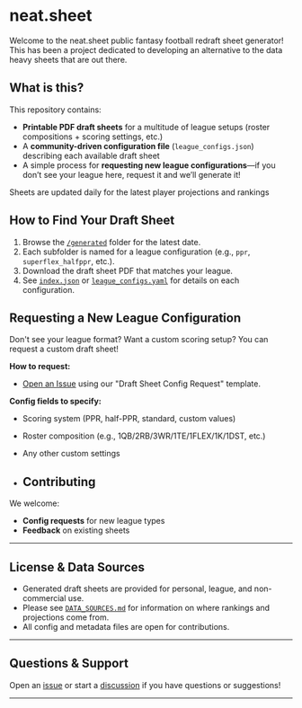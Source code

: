 # neat.sheet

Welcome to the neat.sheet public fantasy football redraft sheet generator!
This has been a project dedicated to developing an alternative to the data heavy sheets that are out there.

## What is this?

This repository contains:
- **Printable PDF draft sheets** for a multitude of league setups (roster compositions + scoring settings, etc.)
- A **community-driven configuration file** (`league_configs.json`) describing each available draft sheet
- A simple process for **requesting new league configurations**—if you don’t see your league here, request it and we’ll generate it!

Sheets are updated daily for the latest player projections and rankings

## How to Find Your Draft Sheet

1. Browse the [`/generated`](./generated) folder for the latest date.
2. Each subfolder is named for a league configuration (e.g., `ppr`, `superflex_halfppr`, etc.).
3. Download the draft sheet PDF that matches your league.
4. See [`index.json`](./index.json) or [`league_configs.yaml`](./league_configs.yaml) for details on each configuration.

## Requesting a New League Configuration

Don't see your league format? Want a custom scoring setup? You can request a custom draft sheet!

**How to request:**
- [Open an Issue](../../issues/new?template=request-config.yaml) using our "Draft Sheet Config Request" template.

**Config fields to specify:**
- Scoring system (PPR, half-PPR, standard, custom values)
- Roster composition (e.g., 1QB/2RB/3WR/1TE/1FLEX/1K/1DST, etc.)
- Any other custom settings

- ## Contributing

We welcome:
- **Config requests** for new league types
- **Feedback** on existing sheets

---

## License & Data Sources

- Generated draft sheets are provided for personal, league, and non-commercial use.
- Please see [`DATA_SOURCES.md`](./DATA_SOURCES.md) for information on where rankings and projections come from.
- All config and metadata files are open for contributions.

---

## Questions & Support

Open an [issue](../../issues) or start a [discussion](../../discussions) if you have questions or suggestions!

---

